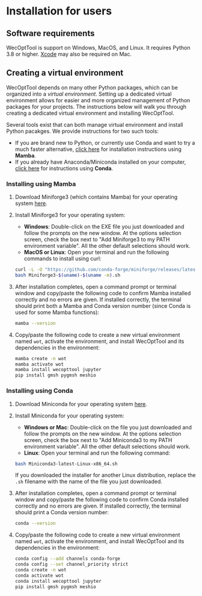 # Installation for users

## Software requirements
WecOptTool is support on Windows, MacOS, and Linux. It requires Python 3.8 or higher. [Xcode](https://developer.apple.com/xcode/) may also be required on Mac.


## Creating a virtual environment
WecOptTool depends on many other Python packages, which can be organized into a *virtual environment*. Setting up a dedicated virtual environment allows for easier and more organized management of Python packages for your projects. The instructions below will walk you through creating a dedicated virtual environment and installing WecOptTool.

Several tools exist that can both manage virtual environment and install Python pacakges. We provide instructions for two such tools:

* If you are brand new to Python, or currently use Conda and want to try a much faster alternative, [click here](#installing-using-mamba) for installation instructions using **Mamba**.
* If you already have Anaconda/Miniconda installed on your computer, [click here](#installing-using-conda) for instructions using **Conda**.

### Installing using Mamba
1. Download Miniforge3 (which contains Mamba) for your operating system [here](https://github.com/conda-forge/miniforge#download).
2. Install Miniforge3 for your operating system:

   * **Windows**: Double-click on the EXE file you just downloaded and follow the prompts on the new window. At the options selection screen, check the box next to "Add Miniforge3 to my PATH environment variable". All the other default selections should work.
   * **MacOS or Linux**: Open your terminal and run the following commands to install using curl:
   ```bash
   curl -L -O "https://github.com/conda-forge/miniforge/releases/latest/download/Miniforge3-$(uname)-$(uname -m).sh"
   bash Miniforge3-$(uname)-$(uname -m).sh
   ```
3. After installation completes, open a command prompt or terminal window and copy/paste the following code to confirm Mamba installed correctly and no errors are given. If installed correctly, the terminal should print both a Mamba and Conda version number (since Conda is used for some Mamba functions):
    ```bash
    mamba --version
    ```
4. Copy/paste the following code to create a new virtual environment named `wot`, activate the environment, and install WecOptTool and its dependencies in the environment:
    ```bash
    mamba create -n wot
    mamba activate wot
    mamba install wecopttool jupyter
    pip install gmsh pygmsh meshio
    ```

### Installing using Conda
1. Download Miniconda for your operating system [here](https://docs.conda.io/projects/miniconda/en/latest/index.html).
2. Install Miniconda for your operating system:

   * **Windows or Mac**: Double-click on the file you just downloaded and follow the prompts on the new window. At the options selection screen, check the box next to "Add Miniconda3 to my PATH environment variable". All the other default selections should work.
   * **Linux**: Open your terminal and run the following command:
   ```bash
   bash Miniconda3-latest-Linux-x86_64.sh
   ```
   If you downloaded the installer for another Linux distribution, replace the `.sh` filename with the name of the file you just downloaded.
3. After installation completes, open a command prompt or terminal window and copy/paste the following code to confirm Conda installed correctly and no errors are given. If installed correctly, the terminal should print a Conda version number:
    ```bash
    conda --version
    ```
4. Copy/paste the following code to create a new virtual environment named `wot`, activate the environment, and install WecOptTool and its dependencies in the environment:
    ```bash
    conda config --add channels conda-forge
    conda config --set channel_priority strict
    conda create -n wot
    conda activate wot
    conda install wecopttool jupyter
    pip install gmsh pygmsh meshio
    ```